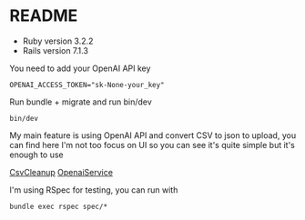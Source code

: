 # README

* Ruby version 3.2.2
* Rails version 7.1.3

You need to add your OpenAI API key
```
OPENAI_ACCESS_TOKEN="sk-None-your_key"
```

Run bundle + migrate and run bin/dev
```
bin/dev
```

My main feature is using OpenAI API and convert CSV to json to upload, you can find here
I'm not too focus on UI so you can see it's quite simple but it's enough to use

[CsvCleanup](https://github.com/HaiH1ep/simple_ai_chat/blob/main/app/services/csv_cleanup.rb)
[OpenaiService](https://github.com/HaiH1ep/simple_ai_chat/blob/main/app/services/openai_service.rb)

I'm using RSpec for testing, you can run with
```
bundle exec rspec spec/*
```
